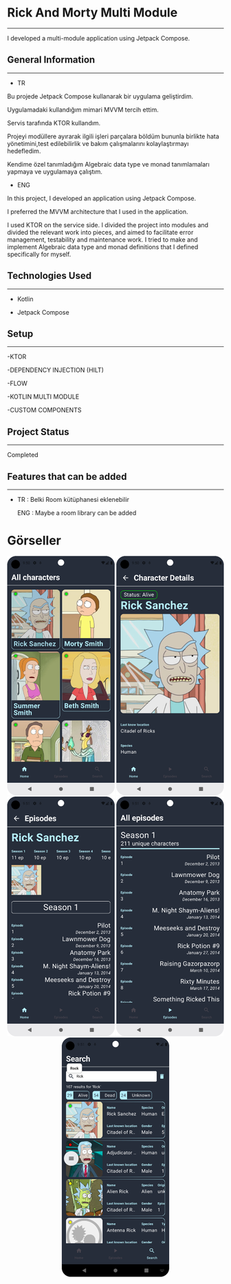 <h1>Rick And Morty Multi Module</h1>
<hr><p>I developed a multi-module application using Jetpack Compose.</p><h2>General Information</h2>
<hr><ul>
<li>TR</li>
</ul>
<p>Bu projede Jetpack Compose kullanarak bir uygulama geliştirdim.</p>
<p>Uygulamadaki kullandığım mimari MVVM tercih ettim.</p>
<p>Servis tarafında KTOR kullandım.</p>
<p>Projeyi modüllere ayırarak ilgili işleri parçalara böldüm bununla birlikte hata yönetimini,test edilebilirlik ve bakım çalışmalarını kolaylaştırmayı hedefledim.</p>
<p>Kendime özel tanımladığım Algebraic data type ve monad tanımlamaları yapmaya ve uygulamaya çalıştım.</p><ul>
<li>ENG</li>
</ul>
<p>In this project, I developed an application using Jetpack Compose.</p>
<p>I preferred the MVVM architecture that I used in the application.</p>
<p>I used KTOR on the service side.
I divided the project into modules and divided the relevant work into pieces, and aimed to facilitate error management, testability and maintenance work.
I tried to make and implement Algebraic data type and monad definitions that I defined specifically for myself.</p><h2>Technologies Used</h2>
<hr><ul>
<li>Kotlin</li>
</ul><ul>
<li>Jetpack Compose</li>
</ul><h2>Setup</h2>
<hr><p>-KTOR</p>
<p>-DEPENDENCY INJECTION (HILT)</p>
<p>-FLOW</p>
<p>-KOTLIN MULTI MODULE</p>
<p>-CUSTOM COMPONENTS</p><h2>Project Status</h2>
<hr><p>Completed</p><h2>Features that can be added</h2>
<hr><ul>
<li>
<p>TR : Belki Room kütüphanesi eklenebilir</p>
<p>ENG : Maybe a room library can be added</p>
</li>
</ul>

<h1>Görseller</h1>

<p align="center">
  <img src="assets/Screenshot_20250328_005041.png" width="250">
  <img src="assets/Screenshot_20250328_005058.png" width="250">
  <img src="assets/Screenshot_20250328_005108.png" width="250">
  <img src="assets/Screenshot_20250328_005114.png" width="250">
  <img src="assets/Screenshot_20250328_005126.png" width="250">
</p>
